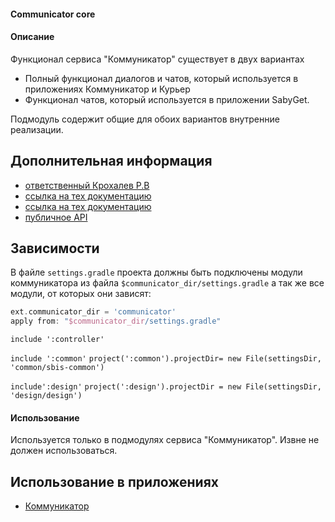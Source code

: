 #### Communicator core

#### Описание

Функционал сервиса "Коммуникатор" существует в двух вариантах 

- Полный функционал диалогов и чатов, который используется в приложениях Коммуникатор и Курьер
- Функционал чатов, который используется в приложении SabyGet.

Подмодуль содержит общие для обоих вариантов внутренние реализации. 

## Дополнительная информация

- [ответственный Крохалев Р.В](https://online.sbis.ru/person/420fa93c-fd36-4081-b974-038c28749265)
- [ссылка на тех документацию](https://online.sbis.ru/shared/disk/26577907-852b-4c0a-92b2-c34f003a71ed)
- [ссылка на тех документацию](https://online.sbis.ru/shared/disk/df217e22-4927-4a1c-b74a-7a1c6d494b83)
- [публичное API](https://online.sbis.ru/shared/disk/9668b93e-44dd-4fff-a9eb-d01c4eb5b4a9)

## Зависимости
В файле `settings.gradle` проекта должны быть подключены модули коммуникатора из 
файла `$communicator_dir/settings.gradle` а так же все модули, от которых они зависят:

``` groovy
ext.communicator_dir = 'communicator'
apply from: "$communicator_dir/settings.gradle"
```

`include ':controller'`

`include ':common'`
`project(':common').projectDir= new File(settingsDir, 'common/sbis-common')`

`include':design'`
`project(':design').projectDir = new File(settingsDir, 'design/design')`

#### Использование

Используется только в подмодулях сервиса "Коммуникатор". Извне не должен использоваться.

## Использование в приложениях
- [Коммуникатор](https://git.sbis.ru/mobileworkspace/apps/droid/communicator)   
